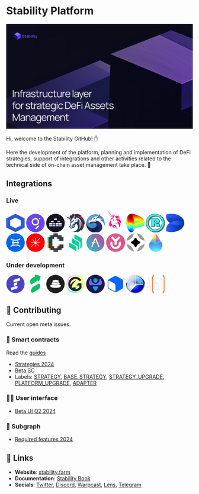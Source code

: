 # Stability Platform

<p align="center">
<a href="https://stability.farm">
<img src="/profile/image.jpg" title="Infrastructure layer for strategic DeFi Assets Management">
</a>
</p>

Hi, welcome to the Stability GitHub! ✋

Here the development of the platform, planning and implementation of DeFi strategies, support of integrations and other activities related to the technical side of on-chain asset management take place. 🔨

## Integrations

### Live

<div>
<a href="https://chain.link"><img src="/assets/Chainlink.svg" width="50px" height="50px" alt="Chainlink"></a>
<a href="https://thegraph.com"><img src="/assets/TheGraph.svg" width="50px" height="50px" alt="The Graph"></a>
<a href="https://merkl.angle.money"><img src="/assets/Merkl.svg" width="50px" height="50px" alt="Merkl"></a>
<a href="https://1inch.io"><img src="/assets/1inch.svg" width="50px" height="50px" alt="1inch"></a>
<a href="https://quickswap.exchange"><img src="/assets/QuickSwap.svg" width="50px" height="50px" alt="QuickSwap"></a>
<a href="https://uniswap.org"><img src="/assets/Uniswap.svg" width="50px" height="60px" alt="Uniswap V3"></a>
<a href="https://curve.fi"><img src="/assets/Curve.svg" width="50px" height="50px" alt="Curve"></a>
<a href="https://retro.finance"><img src="/assets/Retro.svg" width="50px" height="50px" alt="Retro"></a>
<a href="https://www.defiedge.io"><img src="/assets/DefiEdge.svg" width="50px" height="50px" alt="DefiEdge"></a>
<a href="https://www.ichi.org"><img src="/assets/Ichi.svg" width="50px" height="50px" alt="Ichi"></a>
<a href="https://gamma.xyz"><img src="/assets/Gamma.svg" width="50px" height="50px" alt="Gamma"></a>
<a href="https://www.convexfinance.com"><img src="/assets/Convex.svg" width="50px" height="50px" alt="Convex"></a>
<a href="https://compound.finance"><img src="/assets/Compound.svg" width="50px" height="50px" alt="Compound"></a>
<a href="https://aave.com"><img src="/assets/Aave.svg" width="50px" height="50px" alt="Aave"></a>
<a href="https://yearn.fi"><img src="/assets/Yearn.svg" width="51px" height="50px" alt="Yearn"></a>
<a href="https://stargate.finance"><img src="/assets/Stargate.svg" width="50px" height="50px" alt="Stargate"></a>
<a href="https://lido.fi"><img src="/assets/Lido.svg" width="50px" height="50px" alt="Lido"></a>
</div>
 
### Under development

<div>
<a href="https://steer.finance"><img src="/assets/Steer.svg" width="50px" height="50px" style="border-radius: 100%" alt="Steer"></a>
<a href="https://www.staderlabs.com"><img src="/assets/Stader.svg" width="50px" height="50px" style="border-radius: 100%" alt="Stader Labs"></a>
<a href="https://balancer.fi"><img src="/assets/Balancer.svg" width="50px" height="50px" style="border-radius: 100%" alt="Balancer"></a>
<a href="https://gyro.finance"><img src="/assets/Gyroscope.svg" width="50px" height="50px" style="border-radius: 100%" alt="Gyroscope"></a>
<a href="https://v2.tetu.io"><img src="/assets/Tetu.svg" width="50px" height="50px" alt="Tetu V2"></a>
<a href="https://www.charm.fi"><img src="/assets/Charm.svg" width="50px" height="50px" alt="Charm"></a>
<a href="https://baseswap.fi/"><img src="/assets/BaseSwap.svg" width="50px" height="50px" alt="BaseSwap"></a>
<a href="https://a51.finance"><img src="/assets/A51.svg" width="50px" height="50px" alt="A51"></a>
</div>

## 👷 Contributing

Current open meta issues.

### 💎 Smart contracts

Read the [guides](https://github.com/stabilitydao/stability-contracts?tab=readme-ov-file#guides)

- [Strategies 2024](https://github.com/stabilitydao/stability-contracts/issues/88)
- [Beta SC](https://github.com/stabilitydao/stability-contracts/issues/6)
- Labels: [STRATEGY](https://github.com/stabilitydao/stability-contracts/issues?q=is%3Aissue+is%3Aopen+label%3ASTRATEGY), [BASE_STRATEGY](https://github.com/stabilitydao/stability-contracts/issues?q=is%3Aissue+is%3Aopen+label%3A%22BASE+STRATEGY%22), [STRATEGY_UPGRADE](https://github.com/stabilitydao/stability-contracts/issues?q=is%3Aissue+is%3Aopen+label%3A%22STRATEGY+UPGRADE%22), [PLATFORM_UPGRADE](https://github.com/stabilitydao/stability-contracts/issues?q=is%3Aissue+is%3Aopen+label%3A%22PLATFORM+UPGRADE%22), [ADAPTER](https://github.com/stabilitydao/stability-contracts/issues?q=is%3Aissue+is%3Aopen+label%3AADAPTER)

### 👩‍🚀 User interface

- [Beta UI Q2 2024](https://github.com/stabilitydao/stability-ui/issues/161)

### 🧞 Subgraph

- [Required features 2024](https://github.com/stabilitydao/stability-subgraph/issues/12)

## 🔗 Links

- **Website**: [stability.farm](https://stability.farm)
- **Documentation**: [Stability Book](https://stabilitydao.gitbook.io/stability)
- **Socials**: [Twitter](https://twitter.com/stabilitydao), [Discord](https://discord.gg/TjuEkkaRQm), [Warpcast](https://warpcast.com/~/channel/stability), [Lens](https://hey.xyz/u/stabilitydao), [Telegram](https://t.me/stabilitydao)
